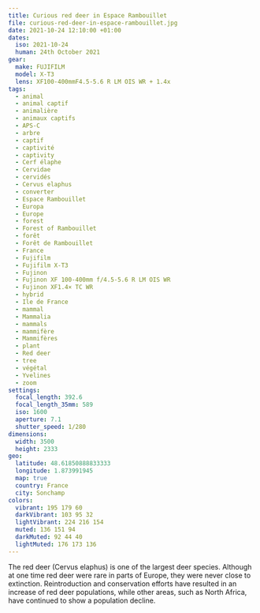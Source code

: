 ```yaml
---
title: Curious red deer in Espace Rambouillet
file: curious-red-deer-in-espace-rambouillet.jpg
date: 2021-10-24 12:10:00 +01:00
dates:
  iso: 2021-10-24
  human: 24th October 2021
gear:
  make: FUJIFILM
  model: X-T3
  lens: XF100-400mmF4.5-5.6 R LM OIS WR + 1.4x
tags:
  - animal
  - animal captif
  - animalière
  - animaux captifs
  - APS-C
  - arbre
  - captif
  - captivité
  - captivity
  - Cerf élaphe
  - Cervidae
  - cervidés
  - Cervus elaphus
  - converter
  - Espace Rambouillet
  - Europa
  - Europe
  - forest
  - Forest of Rambouillet
  - forêt
  - Forêt de Rambouillet
  - France
  - Fujifilm
  - Fujifilm X-T3
  - Fujinon
  - Fujinon XF 100-400mm f/4.5-5.6 R LM OIS WR
  - Fujinon XF1.4× TC WR
  - hybrid
  - Ile de France
  - mammal
  - Mammalia
  - mammals
  - mammifère
  - Mammifères
  - plant
  - Red deer
  - tree
  - végétal
  - Yvelines
  - zoom
settings:
  focal_length: 392.6
  focal_length_35mm: 589
  iso: 1600
  aperture: 7.1
  shutter_speed: 1/280
dimensions:
  width: 3500
  height: 2333
geo:
  latitude: 48.61850888833333
  longitude: 1.873991945
  map: true
  country: France
  city: Sonchamp
colors:
  vibrant: 195 179 60
  darkVibrant: 103 95 32
  lightVibrant: 224 216 154
  muted: 136 151 94
  darkMuted: 92 44 40
  lightMuted: 176 173 136
---
```


The red deer (Cervus elaphus) is one of the largest deer species. Although at one time red deer were rare in parts of Europe, they were never close to extinction. Reintroduction and conservation efforts have resulted in an increase of red deer populations, while other areas, such as North Africa, have continued to show a population decline.
